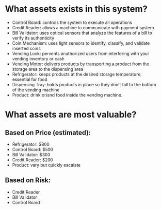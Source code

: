 # What assets exists in this system?
- Control Board: controls the system to execute all operations
- Credit Reader: allows a machine to communicate with payment system
- Bill Validator: uses optical sensors that analyze the features of a bill to verify its authenticity
- Coin Mechanism: uses light sensors to identify, classify, and validate inserted coins
- Vending Lock: pervents anuthorized users from interfering with your vending inventory or cash
- Vending Motor: delivers products by transporting a product from the storage area to the dispensing area
- Refrigerator: keeps products at the desired storage temperature, essential for food
- Dispensing Tray: holds products in place so they don’t fall to the bottom of the vending machine
- Product: drink or/and food inside the vending machine.

# What assets are most valuable?
## Based on Price (estimated):
- Refrigerator: $800
- Control Board: $500
- Bill Validator: $300
- Credit Reader: $200
- Product: vary but quickly escalate
## Based on Risk:
- Credit Reader
- Bill Validator
- Control Board
